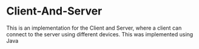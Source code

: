 # Client-And-Server
This is an implementation for the Client and Server, where a client can connect to the server using different devices. 
This was implemented using Java
